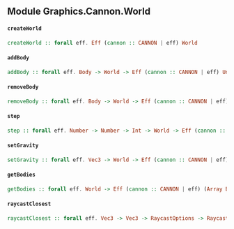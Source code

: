 ## Module Graphics.Cannon.World

#### `createWorld`

``` purescript
createWorld :: forall eff. Eff (cannon :: CANNON | eff) World
```

#### `addBody`

``` purescript
addBody :: forall eff. Body -> World -> Eff (cannon :: CANNON | eff) Unit
```

#### `removeBody`

``` purescript
removeBody :: forall eff. Body -> World -> Eff (cannon :: CANNON | eff) Unit
```

#### `step`

``` purescript
step :: forall eff. Number -> Number -> Int -> World -> Eff (cannon :: CANNON | eff) Unit
```

#### `setGravity`

``` purescript
setGravity :: forall eff. Vec3 -> World -> Eff (cannon :: CANNON | eff) Unit
```

#### `getBodies`

``` purescript
getBodies :: forall eff. World -> Eff (cannon :: CANNON | eff) (Array Body)
```

#### `raycastClosest`

``` purescript
raycastClosest :: forall eff. Vec3 -> Vec3 -> RaycastOptions -> RaycastResult -> World -> Eff (cannon :: CANNON | eff) Boolean
```


